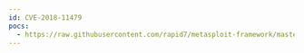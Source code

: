 ```yaml
---
id: CVE-2018-11479
pocs:
  - https://raw.githubusercontent.com/rapid7/metasploit-framework/master/modules/exploits/windows/local/windscribe_windscribeservice_priv_esc.rb
---
```

